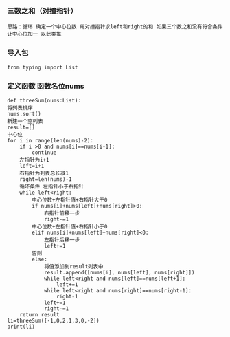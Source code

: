 ### 三数之和（对撞指针）
    思路：循环 确定一个中心位数 用对撞指针求left和right的和 如果三个数之和没有符合条件 让中心位加一 以此类推

### 导入包
    from typing import List
### 定义函数 函数名位nums
    def threeSum(nums:List):
    将列表排序
    nums.sort()
    新建一个空列表
    result=[]
    中心位
    for i in range(len(nums)-2):
        if i >0 and nums[i]==nums[i-1]:
            continue
        左指针为i+1
        left=i+1
        右指针为列表总长减1
        right=len(nums)-1
        循环条件 左指针小于右指针
        while left<right:
            中心位数+左指针值+右指针大于0
            if nums[i]+nums[left]+nums[right]>0:
                右指针前移一步
                right-=1
            中心位数+左指针值+右指针小于0
            elif nums[i]+nums[left]+nums[right]<0:
                左指针后移一步
                left+=1
            否则
            else:
                将值添加到result列表中
                result.append([nums[i], nums[left], nums[right]])
                while left<right and nums[left]==nums[left+1]:
                    left+=1
                while left<right and nums[right]==nums[right-1]:
                    right-1
                left+=1
                right-=1
        return result
    li=threeSum([-1,0,2,1,3,0,-2])
    print(li)
